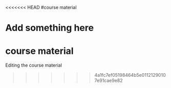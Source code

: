 <<<<<<< HEAD
#course material

Add something here
=======
# course material

Editing the course material
>>>>>>> 4a1fc7ef05198464b5e01121290107e91cae9e82

